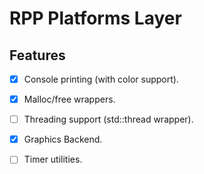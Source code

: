 # RPP Platforms Layer

## Features

- [x] Console printing (with color support).
- [x] Malloc/free wrappers.
- [ ] Threading support (std::thread wrapper).
- [x] Graphics Backend.
- [ ] Timer utilities.
  